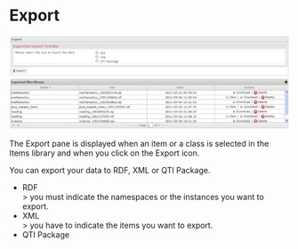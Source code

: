 <!--
parent:
    title: Manage_Items
author:
    - 'Jérôme Bogaerts'
created_at: '2012-03-19 19:19:55'
updated_at: '2013-03-13 13:33:08'
tags:
    - 'Manage Items'
-->

Export
======

![](../resources/items-export.png)

The Export pane is displayed when an item or a class is selected in the Items library and when you click on the Export icon.

You can export your data to RDF, XML or QTI Package.

-   RDF\
    \> you must indicate the namespaces or the instances you want to export.
-   XML\
    \> you have to indicate the items you want to export.
-   QTI Package

